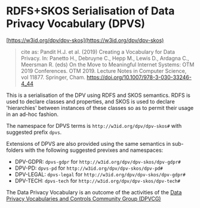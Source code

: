 # RDFS+SKOS Serialisation of Data Privacy Vocabulary (DPVS)

[https://w3id.org/dpv/dpv-skos](https://w3id.org/dpv/dpv-skos)

>  cite as: Pandit H.J. et al. (2019) Creating a Vocabulary for Data Privacy. In:  Panetto H., Debruyne C., Hepp M., Lewis D., Ardagna C., Meersman R.  (eds) On the Move to Meaningful Internet Systems: OTM 2019 Conferences.  OTM 2019. Lecture Notes in Computer Science, vol 11877. Springer, Cham.  https://doi.org/10.1007/978-3-030-33246-4_44

This is a serialisation of the DPV using RDFS and SKOS semantics. RDFS is used to declare classes and properties, and SKOS is used to declare 'hierarchies' between instances of these classes so as to permit their usage in an ad-hoc fashion.

The namespace for DPVS terms is `http://w3id.org/dpv/dpv-skos#` with suggested prefix `dpvs`. 

Extensions of DPVS are also provided using the same semantics in sub-folders with the following suggested previxes and namespaces:

- DPV-GDPR: `dpvs-gdpr` for `http://w3id.org/dpv/dpv-skos/dpv-gdpr#`
- DPV-PD: `dpvs-pd` for `http://w3id.org/dpv/dpv-skos/dpv-pd#`
- DPV-LEGAL: `dpvs-legal` for `http://w3id.org/dpv/dpv-skos/dpv-gdpr#`
- DPV-TECH: `dpvs-tech` for `http://w3id.org/dpv/dpv-skos/dpv-tech#`

The Data Privacy Vocabulary is an outcome of the activities of the [Data Privacy Vocabularies and Controls Community Group (DPVCG)](https://www.w3.org/community/dpvcg/) 

